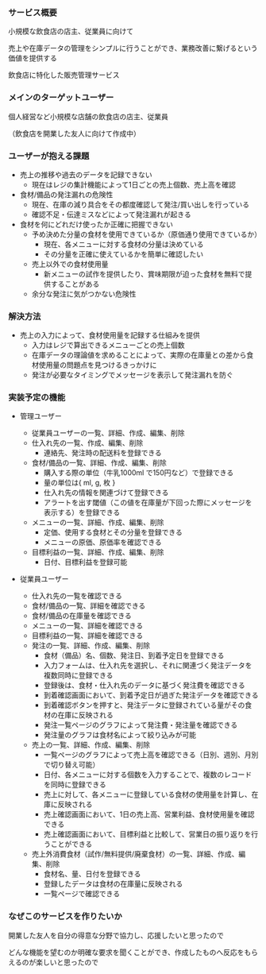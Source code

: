 ### サービス概要

小規模な飲食店の店主、従業員に向けて

売上や在庫データの管理をシンプルに行うことができ、業務改善に繋げるという価値を提供する

飲食店に特化した販売管理サービス

### メインのターゲットユーザー

個人経営など小規模な店舗の飲食店の店主、従業員

（飲食店を開業した友人に向けて作成中）

### ユーザーが抱える課題

- 売上の推移や過去のデータを記録できない
    - 現在はレジの集計機能によって1日ごとの売上個数、売上高を確認
- 食材/備品の発注漏れの危険性
    - 現在、在庫の減り具合をその都度確認して発注/買い出しを行っている
    - 確認不足・伝達ミスなどによって発注漏れが起きる
- 食材を何にどれだけ使ったか正確に把握できない
    - 予め決めた分量の食材を使用できているか（原価通り使用できているか）
        - 現在、各メニューに対する食材の分量は決めている
        - その分量を正確に使えているかを簡単に確認したい
    - 売上以外での食材使用量
        - 新メニューの試作を提供したり、賞味期限が迫った食材を無料で提供することがある
    - 余分な発注に気がつかない危険性

### 解決方法

- 売上の入力によって、食材使用量を記録する仕組みを提供
    - 入力はレジで算出できるメニューごとの売上個数
    - 在庫データの理論値を求めることによって、実際の在庫量との差から食材使用量の問題点を見つけるきっかけに
    - 発注が必要なタイミングでメッセージを表示して発注漏れを防ぐ

### 実装予定の機能

- 管理ユーザー
    - 従業員ユーザーの一覧、詳細、作成、編集、削除
    - 仕入れ先の一覧、作成、編集、削除
        - 連絡先、発注時の配送料を登録できる
    - 食材/備品の一覧、詳細、作成、編集、削除
        - 購入する際の単位（牛乳1000ml で150円など）で登録できる
        - 量の単位は{ ml, g, 枚 }
        - 仕入れ先の情報を関連づけて登録できる
        - アラートを出す閾値（この値を在庫量が下回った際にメッセージを表示する）を登録できる
    - メニューの一覧、詳細、作成、編集、削除
        - 定価、使用する食材とその分量を登録できる
        - メニューの原価、原価率を確認できる
    - 目標利益の一覧、詳細、作成、編集、削除
        - 日付、目標利益を登録可能

- 従業員ユーザー
    - 仕入れ先の一覧を確認できる
    - 食材/備品の一覧、詳細を確認できる
    - 食材/備品の在庫量を確認できる
    - メニューの一覧、詳細を確認できる
    - 目標利益の一覧、詳細を確認できる
    - 発注の一覧、詳細、作成、編集、削除
        - 食材（備品）名、個数、発注日、到着予定日を登録できる
        - 入力フォームは、仕入れ先を選択し、それに関連づく発注データを複数同時に登録できる
        - 登録後は、食材・仕入れ先のデータに基づく発注費を確認できる
        - 到着確認画面において、到着予定日が過ぎた発注データを確認できる
        - 到着確認ボタンを押すと、発注データに登録されている量がその食材の在庫に反映される
        - 発注一覧ページのグラフによって発注費・発注量を確認できる
        - 発注量のグラフは食材名によって絞り込みが可能
    - 売上の一覧、詳細、作成、編集、削除
        - 一覧ページのグラフによって売上高を確認できる（日別、週別、月別で切り替え可能）
        - 日付、各メニューに対する個数を入力することで、複数のレコードを同時に登録できる
        - 売上に対して、各メニューに登録している食材の使用量を計算し、在庫に反映される
        - 売上確認画面において、1日の売上高、営業利益、食材使用量を確認できる
        - 売上確認画面において、目標利益と比較して、営業日の振り返りを行うことができる
    - 売上外消費食材（試作/無料提供/廃棄食材）の一覧、詳細、作成、編集、削除
        - 食材名、量、日付を登録できる
        - 登録したデータは食材の在庫量に反映される
        - 一覧ページで確認できる

### なぜこのサービスを作りたいか

開業した友人を自分の得意な分野で協力し、応援したいと思ったので

どんな機能を望むのか明確な要求を聞くことができ、作成したものへ反応をもらえるのが楽しいと思ったので